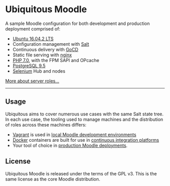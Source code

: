 # Ubiquitous Moodle

A sample Moodle configuration for both development and production deployment comprised of:

* [Ubuntu 16.04.2 LTS](https://www.ubuntu.com/)
* Configuration management with [Salt](https://docs.saltstack.com/en/getstarted/)
* Continuous delivery with [GoCD](https://www.gocd.io/)
* Static file serving with [nginx](http://nginx.org/)
* [PHP 7.0](http://php.net/), with the FPM SAPI and OPcache
* [PostgreSQL 9.5](http://www.postgresql.org/)
* [Selenium](http://www.seleniumhq.org/) Hub and nodes

[More about server roles...](roles.md)

* * *

## Usage

Ubiquitous aims to cover numerous use cases with the same Salt state tree. In each use case, the tooling used to manage machines and the distribution of roles across these machines differs:

* [Vagrant](https://www.vagrantup.com/) is used in [local Moodle development environments](using/in-development.md)
* [Docker](https://www.docker.com/) containers are built for use in [continuous integration platforms](using/in-test.md)
* Your tool of choice in [production Moodle deployments](using/in-production.md).

## License

Ubiquitous Moodle is released under the terms of the GPL v3. This is the same license as the core Moodle distribution.
